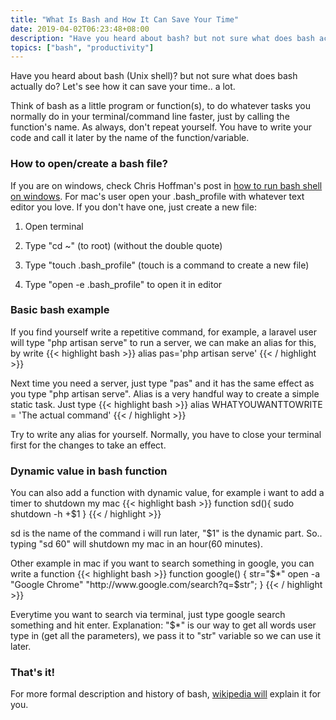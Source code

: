 ```yaml
---
title: "What Is Bash and How It Can Save Your Time"
date: 2019-04-02T06:23:48+08:00
description: "Have you heard about bash? but not sure what does bash actually do? Let's see how it can save you r time.. a lot"
topics: ["bash", "productivity"]
---
```


Have you heard about bash (Unix shell)? but not sure what does bash actually do? Let's see how it can save your time.. a lot.

Think of bash as a little program or function(s), to do whatever tasks you normally do in your terminal/command line faster, just by calling the function's name. As always, don't repeat yourself. You have to write your code and call it later by the name of the function/variable.

### How to open/create a bash file?

If you are on windows, check Chris Hoffman's post in [how to run bash shell on windows](https://www.howtogeek.com/261591/how-to-create-and-run-bash-shell-scripts-on-windows-10/). For mac's user open your .bash_profile with whatever text editor you love. If you don't have one, just create a new file:

1. Open terminal

2. Type "cd ~" (to root) (without the double quote)

3. Type "touch .bash_profile" (touch is a command to create a new file)

4. Type "open -e .bash_profile" to open it in editor

### Basic bash example

If you find yourself write a repetitive command, for example, a laravel user will type "php artisan serve" to run a server, we can make an alias for this, by write
{{< highlight bash >}}
alias pas='php artisan serve'
{{< / highlight >}}

Next time you need a server, just type "pas" and it has the same effect as you type "php artisan serve".
Alias is a very handful way to create a simple static task. Just type
{{< highlight bash >}}
alias WHATYOUWANTTOWRITE = 'The actual command'
{{< / highlight >}}

Try to write any alias for yourself. Normally, you have to close your terminal first for the changes to take an effect.

### Dynamic value in bash function

You can also add a function with dynamic value, for example i want to add a timer to shutdown my mac
{{< highlight bash >}}
function sd(){ sudo shutdown -h +$1 }
{{< / highlight >}}

sd is the name of the command i will run later, "$1" is the dynamic part. So.. typing "sd 60" will shutdown my mac in an hour(60 minutes).

Other example in mac if you want to search something in google, you can write a function
{{< highlight bash >}}
function google() {
    str="$*"
    open -a "Google Chrome" "http://www.google.com/search?q=$str";
}
{{< / highlight >}}

Everytime you want to search via terminal, just type google search something and hit enter.
Explanation: "$*" is our way to get all words user type in (get all the parameters), we pass it to "str" variable so we can use it later.

### That's it!

For more formal description and history of bash, [wikipedia will](https://en.wikipedia.org/wiki/Bash_(Unix_shell)) explain it for you.